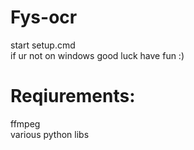 # Fys-ocr
start setup.cmd  
if ur not on windows good luck have fun :)  

# Reqiurements:
ffmpeg  
various python libs
